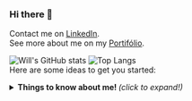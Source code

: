 ### Hi there 👋

Contact me on
[LinkedIn](https://www.linkedin.com/in/will-marcio).
<br>
See more about me on my 
[Portifólio](https://will-site-76600.firebaseapp.com/).

![Will's GitHub stats](https://github-readme-stats.vercel.app/api?username=w1ll-dev&show_icons=true&theme=algolia)
![Top Langs](https://github-readme-stats.vercel.app/api/top-langs/?username=w1ll-dev&layout=compact&theme=algolia)
<br>
Here are some ideas to get you started:

<details>
  <summary> <b> Things to know about me! </b> <i>(click to expand!)</i> </summary>
  
  <br>
    hidden
<details>
  
- 🔭 I’m currently working on ...
<br>
- 🌱 I’m currently learning ...
<br>
- 👯 I’m looking to collaborate on ...
<br>
- 🤔 I’m looking for help with ...
<br>
- 💬 Ask me about ...
<br>
- 📫 How to reach me: ...
<br>
- 😄 Pronouns: ...
<br>
- ⚡ Fun fact: ...

